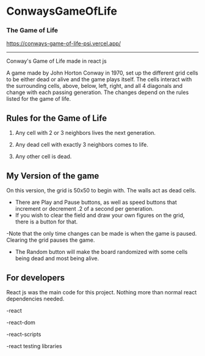 # ConwaysGameOfLife

### The Game of Life

https://conways-game-of-life-psi.vercel.app/

---

Conway's Game of Life made in react js

A game made by John Horton Conway in 1970, set up the different grid cells to be either dead or alive and the game plays itself. The cells interact with the surrounding cells, above, below, left, right, and all 4 diagonals and change with each passing generation. The changes depend on the rules listed for the game of life.

## Rules for the Game of Life

1. Any cell with 2 or 3 neighbors lives the next generation.

2. Any dead cell with exactly 3 neighbors comes to life.

3. Any other cell is dead.

## My Version of the game

On this version, the grid is 50x50 to begin with. The walls act as dead cells.

-   There are Play and Pause buttons, as well as speed buttons that increment or decrement .2 of a second per generation.
-   If you wish to clear the field and draw your own figures on the grid, there is a button for that.

-Note that the only time changes can be made is when the game is paused. Clearing the grid pauses the game.

-   The Random button will make the board randomized with some cells being dead and most being alive.

## For developers

React js was the main code for this project. Nothing more than normal react dependencies needed.

-react

-react-dom

-react-scripts

-react testing libraries
